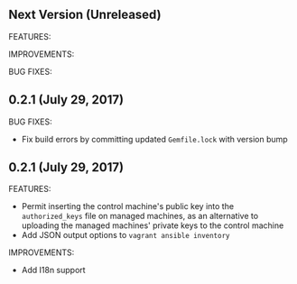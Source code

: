 ## Next Version (Unreleased)

FEATURES:

IMPROVEMENTS:

BUG FIXES:

## 0.2.1 (July 29, 2017)

BUG FIXES:

- Fix build errors by committing updated `Gemfile.lock` with version bump

## 0.2.1 (July 29, 2017)

FEATURES:

- Permit inserting the control machine's public key into the `authorized_keys`
  file on managed machines, as an alternative to uploading the managed
  machines' private keys to the control machine
- Add JSON output options to `vagrant ansible inventory`

IMPROVEMENTS:

- Add I18n support
